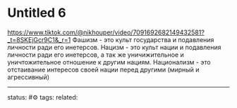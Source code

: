 # Untitled 6
https://www.tiktok.com/@nikhouper/video/7091692682149432581?_t=8SKEjGcr9C1&_r=1
Фашизм - это культ государства и подавления личности ради его инетерсов.
Нацизм - это культ нации и подавления личности ради его инетерсов, а так же уничижительное и уничтожительное отношение к другим нациям. 
Национализм - это отстаивание интересов своей нации перед другими (мирный и агрессивный)


---
status: #⚙️ 
tags: 
related: 